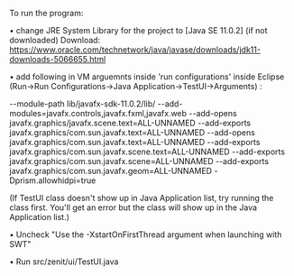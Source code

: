 To run the program:

• change JRE System Library for the project to [Java SE 11.0.2]
(if not downloaded)
Download:  https://www.oracle.com/technetwork/java/javase/downloads/jdk11-downloads-5066655.html

• add following in VM arguemnts inside 'run configurations' inside Eclipse (Run->Run Configurations->Java Application->TestUI->Arguments) :

--module-path lib/javafx-sdk-11.0.2/lib/ --add-modules=javafx.controls,javafx.fxml,javafx.web
 --add-opens
javafx.graphics/javafx.scene.text=ALL-UNNAMED
--add-exports
javafx.graphics/com.sun.javafx.text=ALL-UNNAMED
--add-opens
javafx.graphics/com.sun.javafx.text=ALL-UNNAMED
--add-exports
javafx.graphics/com.sun.javafx.scene.text=ALL-UNNAMED
--add-exports
javafx.graphics/com.sun.javafx.scene=ALL-UNNAMED
--add-exports
javafx.graphics/com.sun.javafx.geom=ALL-UNNAMED
-Dprism.allowhidpi=true

(If TestUI class doesn't show up in Java Application list, try running the class first. You'll get an error but the class will show up in the Java Application list.)

• Uncheck "Use the -XstartOnFirstThread argument when launching with SWT"

• Run src/zenit/ui/TestUI.java 
